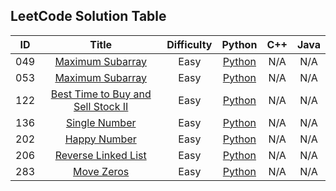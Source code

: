 ## LeetCode Solution Table

| ID | Title | Difficulty | Python | C++ | Java | 
|:---:|:---:|:---:|:---:|:---:|:---:|
|049|[Maximum Subarray](https://leetcode.com/problems/maximum-subarray/) |Easy|[Python](https://github.com/sebaschen/leetcode/blob/master/049-Group_Anagrams.py)|N/A|N/A|
|053|[Maximum Subarray](https://https://leetcode.com/problems/group-anagrams/) |Easy|[Python](https://github.com/sebaschen/leetcode/blob/master/053-maximum_subarray.py)|N/A|N/A|
|122|[Best Time to Buy and Sell Stock II](https://https://leetcode.com/problems/best-time-to-buy-and-sell-stock-ii/) |Easy|[Python](https://github.com/sebaschen/leetcode/blob/master/122_Best_Time_to_Buy_and_Sell_Stock.py)|N/A|N/A|
|136|[Single Number](https://leetcode.com/problems/single-number/) |Easy|[Python](https://github.com/sebaschen/leetcode/blob/master/136_single_number.py)|N/A|N/A|
|202|[Happy Number](https://leetcode.com/problems/happy-number/) |Easy|[Python](https://github.com/sebaschen/leetcode/blob/master/202_happy_number.py)|N/A|N/A|
|206|[Reverse Linked List](https://leetcode.com/problems/reverse-linked-list/) |Easy|[Python](https://github.com/sebaschen/leetcode/blob/master/206_reverse_linkedlist.py)|N/A|N/A|
|283|[Move Zeros](https://https://leetcode.com/problems/move-zeroes/) |Easy|[Python](https://github.com/sebaschen/leetcode/blob/master/283-Move-Zeros.py)|N/A|N/A|

